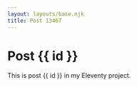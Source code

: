 ```yaml
---
layout: layouts/base.njk
title: Post 13467
---
```


# Post {{ id }}

This is post {{ id }} in my Eleventy project.

